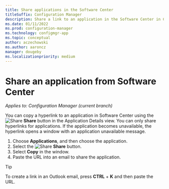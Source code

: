 ```yaml
---
title: Share applications in the Software Center
titleSuffix: Configuration Manager
description: Share a link to an application in the Software Center in Configuration Manager.
ms.date: 01/11/2022
ms.prod: configuration-manager
ms.technology: configmgr-app
ms.topic: conceptual
author: aczechowski
ms.author: aaroncz
manager: dougeby
ms.localizationpriority: medium
---
```


# Share an application from Software Center

*Applies to: Configuration Manager (current branch)* <!-- 1706 -->

You can copy a hyperlink to an application in Software Center using the  ![Share](media/share15.png)  **Share** button in the Application Details view. You can only share hyperlinks for applications. If the application becomes unavailable, the hyperlink opens a window with an application unavailable message.

1. Choose **Applications**, and then choose the application.
2. Select the ![Share](media/share15.png) **Share** button.
3. Select **Copy** in the window.
4. Paste the URL into an email to share the application.

> [!TIP]
> To create a link in an Outlook email, press **CTRL** + **K** and then paste the URL.

